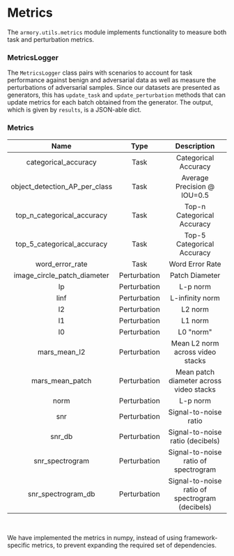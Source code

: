 # Metrics

The `armory.utils.metrics` module implements functionality to measure both
task and perturbation metrics. 

### MetricsLogger

The `MetricsLogger` class pairs with scenarios to account for task performance
against benign and adversarial data as well as measure the perturbations of
adversarial samples. Since our datasets are presented as generators, this has
`update_task` and `update_perturbation` methods that can update metrics for
each batch obtained from the generator. The output, which is given by `results`,
is a JSON-able dict.

### Metrics

| Name | Type | Description |
|:-------: |:-------: |:-------: |
| categorical_accuracy | Task | Categorical Accuracy |
| object_detection_AP_per_class | Task | Average Precision @ IOU=0.5 |
| top_n_categorical_accuracy | Task | Top-n Categorical Accuracy |
| top_5_categorical_accuracy | Task | Top-5 Categorical Accuracy |
| word_error_rate | Task | Word Error Rate |
| image_circle_patch_diameter | Perturbation | Patch Diameter |
| lp   | Perturbation | L-p norm |
| linf | Perturbation | L-infinity norm |
| l2 | Perturbation | L2 norm |
| l1 | Perturbation | L1 norm |
| l0 | Perturbation | L0 "norm" |
| mars_mean_l2 | Perturbation | Mean L2 norm across video stacks |
| mars_mean_patch | Perturbation | Mean patch diameter across video stacks |
| norm | Perturbation | L-p norm |
| snr | Perturbation | Signal-to-noise ratio |
| snr_db | Perturbation | Signal-to-noise ratio (decibels) |
| snr_spectrogram | Perturbation | Signal-to-noise ratio of spectrogram |
| snr_spectrogram_db | Perturbation | Signal-to-noise ratio of spectrogram (decibels) |

<br>

We have implemented the metrics in numpy, instead of using framework-specific 
metrics, to prevent expanding the required set of dependencies.
